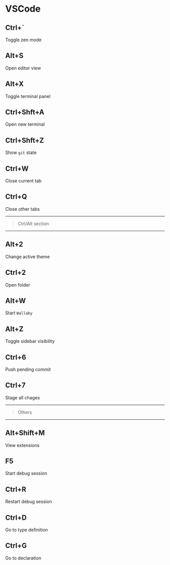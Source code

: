 # VSCode

## Ctrl+`

Toggle zen mode

## Alt+S

Open editor view

## Alt+X

Toggle terminal panel

## Ctrl+Shft+A

Open new terminal

## Ctrl+Shft+Z

Show `git` state

## Ctrl+W

Close current tab

## Ctrl+Q

Close other tabs

---
> Ctrl/Alt section
---

## Alt+2

Change active theme

## Ctrl+2

Open folder

## Alt+W

Start `Wallaby`

## Alt+Z

Toggle sidebar visibility

## Ctrl+6

Push pending commit

## Ctrl+7

Stage all chages

---
> Others
---

## Alt+Shift+M

View extensions

## F5

Start debug session

## Ctrl+R

Restart debug session

## Ctrl+D

Go to type definition

## Ctrl+G

Go to declaration
